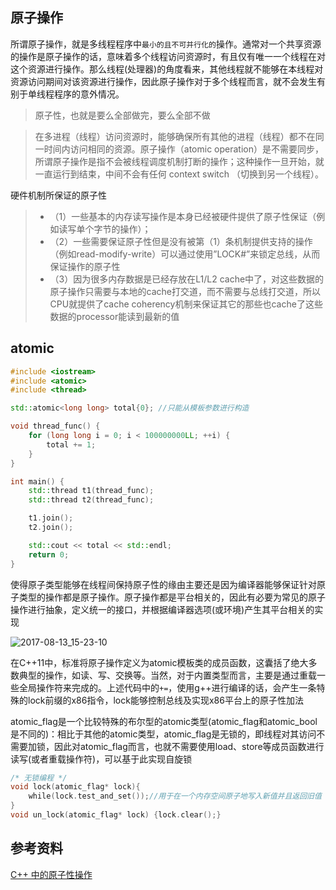 

## 原子操作
所谓原子操作，就是多线程程序中`最小的且不可并行化的`操作。通常对一个共享资源的操作是原子操作的话，意味着多个线程访问资源时，有且仅有唯一一个线程在对这个资源进行操作。那么线程(处理器)的角度看来，其他线程就不能够在本线程对资源访问期间对该资源进行操作，因此原子操作对于多个线程而言，就不会发生有别于单线程程序的意外情况。

> 原子性，也就是要么全部做完，要么全部不做

> 在多进程（线程）访问资源时，能够确保所有其他的进程（线程）都不在同一时间内访问相同的资源。原子操作（atomic operation）是不需要同步，所谓原子操作是指不会被线程调度机制打断的操作；这种操作一旦开始，就一直运行到结束，中间不会有任何 context switch （切换到另一个线程）。

硬件机制所保证的原子性
>* （1）一些基本的内存读写操作是本身已经被硬件提供了原子性保证（例如读写单个字节的操作）；
>* （2）一些需要保证原子性但是没有被第（1）条机制提供支持的操作（例如read-modify-write）可以通过使用”LOCK#”来锁定总线，从而保证操作的原子性
>* （3）因为很多内存数据是已经存放在L1/L2 cache中了，对这些数据的原子操作只需要与本地的cache打交道，而不需要与总线打交道，所以CPU就提供了cache coherency机制来保证其它的那些也cache了这些数据的processor能读到最新的值


## atomic
```c++
#include <iostream>
#include <atomic>
#include <thread>

std::atomic<long long> total{0}; //只能从模板参数进行构造

void thread_func() {
    for (long long i = 0; i < 100000000LL; ++i) {
        total += 1;
    }
}

int main() {
    std::thread t1(thread_func);
    std::thread t2(thread_func);

    t1.join();
    t2.join();

    std::cout << total << std::endl;
    return 0;
}
```

使得原子类型能够在线程间保持原子性的缘由主要还是因为编译器能够保证针对原子类型的操作都是原子操作。原子操作都是平台相关的，因此有必要为常见的原子操作进行抽象，定义统一的接口，并根据编译器选项(或环境)产生其平台相关的实现

![2017-08-13_15-23-10](http://oowjr8zsi.bkt.clouddn.com/2017-08-13_15-23-10.png)

在C++11中，标准将原子操作定义为atomic模板类的成员函数，这囊括了绝大多数典型的操作，如读、写、交换等。当然，对于内置类型而言，主要是通过重载一些全局操作符来完成的。上述代码中的`+=`，使用g++进行编译的话，会产生一条特殊的lock前缀的x86指令，lock能够控制总线及实现x86平台上的原子性加法 

atomic_flag是一个比较特殊的布尔型的atomic类型(atomic_flag和atomic_bool是不同的)：相比于其他的atomic类型，atomic_flag是无锁的，即线程对其访问不需要加锁，因此对atomic_flag而言，也就不需要使用load、store等成员函数进行读写(或者重载操作符)，可以基于此实现自旋锁

```c++
/* 无锁编程 */
void lock(atomic_flag* lock){
    while(lock.test_and_set());//用于在一个内存空间原子地写入新值并且返回旧值
}
void un_lock(atomic_flag* lock) {lock.clear();}
```


## 参考资料
[C++ 中的原子性操作](http://lib.csdn.net/article/cplusplus/21872?knId=1169)
